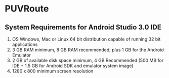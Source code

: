 # PUVRoute

## System Requirements for Android Studio 3.0 IDE
1. OS Windows, Mac or Linux 64 bit distribution capable of running 32 bit applications
2. 3 GB RAM minimum, 8 GB RAM recommended; plus 1 GB for the Android Emulator
3. 2 GB of available disk space minimum, 4 GB Recommended (500 MB for IDE + 1.5 GB for Android SDK and emulator system image)
4. 1280 x 800 minimum screen resolution

